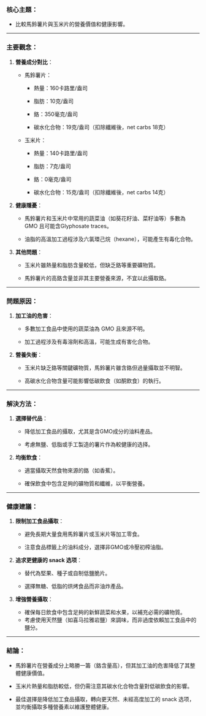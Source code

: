### 核心主題： 
- 比較馬鈴薯片與玉米片的營養價值和健康影響。

---

### 主要觀念： 
1. **營養成分對比**：   
   - 馬鈴薯片：       
     - 熱量：160卡路里/盎司      
     - 脂肪：10克/盎司      
     - 鉻：350毫克/盎司      
     - 碳水化合物：19克/盎司（扣除纖維後，net carbs 18克）     
   - 玉米片：       
     - 熱量：140卡路里/盎司      
     - 脂肪：7克/盎司      
     - 鉻：0毫克/盎司      
     - 碳水化合物：15克/盎司（扣除纖維後，net carbs 14克）     
2. **健康隱憂**：   
   - 馬鈴薯片和玉米片中常用的蔬菜油（如葵花籽油、菜籽油等）多數為 GMO 且可能含Glyphosate traces。      
   - 油脂的高溫加工過程涉及六氯環己烷（hexane），可能產生有毒化合物。    

3. **其他問題**：   
   - 玉米片雖熱量和脂肪含量較低，但缺乏鉻等重要礦物質。      
   - 馬鈴薯片的高鉻含量並非其主要營養來源，不宜以此攝取鉻。    

---

### 問題原因： 
1. **加工油的危害**：   
   - 多數加工食品中使用的蔬菜油為 GMO 且來源不明。      
   - 加工過程涉及有毒溶劑和高溫，可能生成有害化合物。     
2. **營養失衡**：   
   - 玉米片缺乏鉻等關鍵礦物質，馬鈴薯片雖含鉻但過量攝取並不明智。      
   - 高碳水化合物含量可能影響低碳飲食（如酮飲食）的執行。    

---

### 解決方法： 
1. **選擇替代品**：   
   - 降低加工食品的攝取，尤其是含GMO成分的油料產品。      
   - 考慮無鹽、低脂或手工製造的薯片作為較健康的选择。     
2. **均衡飲食**：   
   - 適當攝取天然食物來源的鉻（如香蕉）。      
   - 確保飲食中包含足夠的礦物質和纖維，以平衡營養。    

---

### 健康建議： 
1. **限制加工食品攝取**：   
   - 避免長期大量食用馬鈴薯片或玉米片等加工零食。      
   - 注意食品標籤上的油料成分，選擇非GMO或冷壓初榨油脂。     
2. **追求更健康的 snack 选项**：   
   - 替代為堅果、種子或自制低鹽脆片。      
   - 選擇無糖、低脂的烘烤食品而非油炸產品。    

3. **增強營養攝取**：   
   - 確保每日飲食中包含足夠的新鮮蔬菜和水果，以補充必需的礦物質。      
   - 考慮使用天然鹽（如喜马拉雅岩鹽）來調味，而非過度依賴加工食品中的鹽分。    

---

### 結論： 
- 馬鈴薯片在營養成分上略勝一籌（鉻含量高），但其加工油的危害降低了其整體健康價值。      
- 玉米片熱量和脂肪較低，但仍需注意其碳水化合物含量對低碳飲食的影響。      
- 最佳選擇是降低加工食品攝取，轉向更天然、未經高度加工的 snack 选项，並均衡攝取多種營養素以維護整體健康。